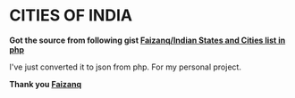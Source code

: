 # CITIES OF INDIA

**Got the source from following gist [
Faizanq/Indian States and Cities list in php](https://gist.github.com/Faizanq/92fadd721b72087c9673d82aa8cdb994)**

I've just converted it to json from php. For my personal project.

**Thank you [Faizanq](https://gist.github.com/Faizanq)**
